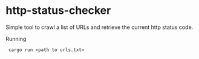 # http-status-checker

Simple tool to crawl a list of URLs and retrieve the current http status code.

Running

` cargo run <path to urls.txt>`
